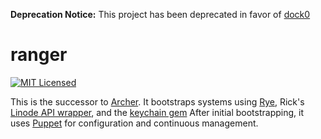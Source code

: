 **Deprecation Notice:** This project has been deprecated in favor of [dock0](https://github.com/dock0/dock0)

ranger
=========

[![MIT Licensed](http://img.shields.io/badge/license-MIT-green.svg?style=flat)](https://tldrlegal.com/license/mit-license)

This is the successor to [Archer](https://github.com/akerl/archer). It bootstraps systems using [Rye](https://github.com/delano/rye), Rick's [Linode API wrapper](https://github.com/rick/linode), and the [keychain gem](https://github.com/fcheung/keychain) After initial bootstrapping, it uses [Puppet](https://github.com/puppetlabs/puppet) for configuration and continuous management.

